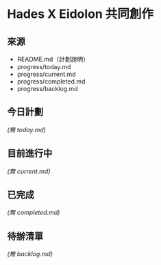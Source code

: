 # Hades X Eidolon 共同創作

## 來源
- README.md（計劃說明）
- progress/today.md
- progress/current.md
- progress/completed.md
- progress/backlog.md

## 今日計劃
_(無 today.md)_

## 目前進行中
_(無 current.md)_

## 已完成
_(無 completed.md)_

## 待辦清單
_(無 backlog.md)_
